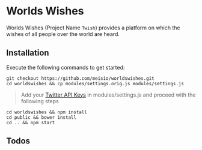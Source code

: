 # Worlds Wishes

Worlds Wishes (Project Name `Twish`) provides a platform on which the wishes of all people over the world are heard.

## Installation
Execute the following commands to get started:

	git checkout https://github.com/meisio/worldswishes.git
	cd worldswishes && cp modules/settings.orig.js modules/settings.js

> Add your [Twitter API Keys](https://apps.twitter.com) in modules/settings.js and proceed with the following steps

	cd worldswishes && npm install
	cd public && bower install
	cd .. && npm start

## Todos